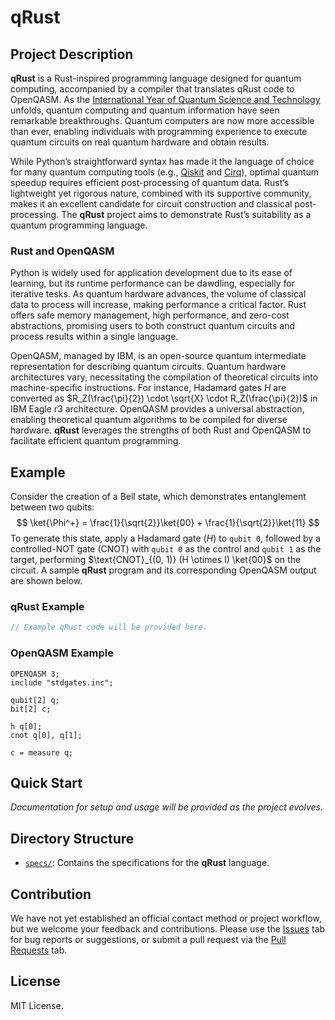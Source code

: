 # qRust

## Project Description

**qRust** is a Rust-inspired programming language designed for quantum computing, accompanied by a compiler that translates qRust code to OpenQASM.
As the [International Year of Quantum Science and Technology](https://quantum2025.org) unfolds, quantum computing and quantum information have seen remarkable breakthroughs.
Quantum computers are now more accessible than ever, enabling individuals with programming experience to execute quantum circuits on real quantum hardware and obtain results.

While Python’s straightforward syntax has made it the language of choice for many quantum computing tools (e.g., [Qiskit](https://www.ibm.com/quantum/qiskit) and [Cirq](https://quantumai.google/cirq)), optimal quantum speedup requires efficient post-processing of quantum data.
Rust’s lightweight yet rigorous nature, combined with its supportive community, makes it an excellent candidate for circuit construction and classical post-processing.
The **qRust** project aims to demonstrate Rust’s suitability as a quantum programming language.


### Rust and OpenQASM

Python is widely used for application development due to its ease of learning, but its runtime performance can be dawdling, especially for iterative tesks.
As quantum hardware advances, the volume of classical data to process will increase, making performance a critical factor.
Rust offers safe memory management, high performance, and zero-cost abstractions, promising users to both construct quantum circuits and process results within a single language.

OpenQASM, managed by IBM, is an open-source quantum intermediate representation for describing quantum circuits.
Quantum hardware architectures vary, necessitating the compilation of theoretical circuits into machine-specific instructions. 
For instance, Hadamard gates $H$ are converted as $R_Z(\frac{\pi}{2}) \cdot \sqrt{X} \cdot R_Z(\frac{\pi}{2})$ in IBM Eagle r3 architecture.
OpenQASM provides a universal abstraction, enabling theoretical quantum algorithms to be compiled for diverse hardware.
**qRust** leverages the strengths of both Rust and OpenQASM to facilitate efficient quantum programming.


## Example

Consider the creation of a Bell state, which demonstrates entanglement between two qubits:
$$
\ket{\Phi^+} = \frac{1}{\sqrt{2}}\ket{00} + \frac{1}{\sqrt{2}}\ket{11}
$$
To generate this state, apply a Hadamard gate ($H$) to `qubit 0`, followed by a controlled-NOT gate ($\text{CNOT}$) with `qubit 0` as the control and `qubit 1` as the target, performing $\text{CNOT}_{(0, 1)} (H \otimes I) \ket{00}$ on the circuit.
A sample **qRust** program and its corresponding OpenQASM output are shown below.

### qRust Example

```rust
// Example qRust code will be provided here.
```

### OpenQASM Example

```qasm
OPENQASM 3;
include "stdgates.inc";

qubit[2] q;
bit[2] c;

h q[0];
cnot q[0], q[1];

c = measure q;
```

## Quick Start

*Documentation for setup and usage will be provided as the project evolves.*


## Directory Structure

- [`specs/`](./specs): Contains the specifications for the **qRust** language.


## Contribution

We have not yet established an official contact method or project workflow, but we welcome your feedback and contributions.
Please use the [Issues](https://github.com/singlerr/qRust/issues) tab for bug reports or suggestions, or submit a pull request via the [Pull Requests](https://github.com/singlerr/qRust/pulls) tab.


## License

MIT License.
